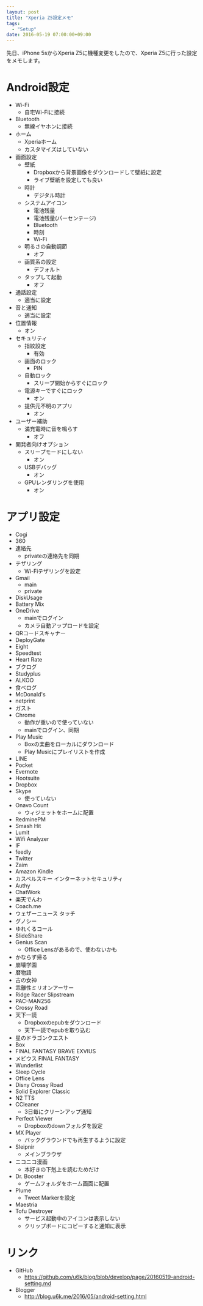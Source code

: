 ```yaml
---
layout: post
title: "Xperia Z5設定メモ"
tags:
  - "Setup"
date: 2016-05-19 07:00:00+09:00
---
```


先日、iPhone 5sからXperia Z5に機種変更をしたので、Xperia Z5に行った設定をメモします。

<!-- more -->

# Android設定
* Wi-Fi
    * 自宅Wi-Fiに接続
* Bluetooth
    * 無線イヤホンに接続
* ホーム
    * Xperiaホーム
    * カスタマイズはしていない
* 画面設定
    * 壁紙
        * Dropboxから背景画像をダウンロードして壁紙に設定
        * ライブ壁紙を設定しても良い
    * 時計
        * デジタル時計
    * システムアイコン
        * 電池残量
        * 電池残量(パーセンテージ)
        * Bluetooth
        * 時刻
        * Wi-Fi
    * 明るさの自動調節
        * オフ
    * 画質系の設定
        * デフォルト
    * タップして起動
        * オフ
* 通話設定
    * 適当に設定
* 音と通知
    * 適当に設定
* 位置情報
    * オン
* セキュリティ
    * 指紋設定
        * 有効
    * 画面のロック
        * PIN
    * 自動ロック
        * スリープ開始からすぐにロック
    * 電源キーですぐにロック
        * オン
    * 提供元不明のアプリ
        * オン
* ユーザー補助
    * 満充電時に音を鳴らす
        * オフ
* 開発者向けオプション
    * スリープモードにしない
        * オン
    * USBデバッグ
        * オン
    * GPUレンダリングを使用
        * オン

# アプリ設定
* Cogi
* 360
* 連絡先
    * privateの連絡先を同期
* テザリング
    * Wi-Fiテザリングを設定
* Gmail
    * main
    * private
* DiskUsage
* Battery Mix
* OneDrive
    * mainでログイン
    * カメラ自動アップロードを設定
* QRコードスキャナー
* DeployGate
* Eight
* Speedtest
* Heart Rate
* ブクログ
* Studyplus
* ALKOO
* 食べログ
* McDonald's
* netprint
* ガスト
* Chrome
    * 動作が重いので使っていない
    * mainでログイン、同期
* Play Music
    * Boxの楽曲をローカルにダウンロード
    * Play Musicにプレイリストを作成
* LINE
* Pocket
* Evernote
* Hootsuite
* Dropbox
* Skype
    * 使っていない
* Onavo Count
    * ウィジェットをホームに配置
* RedminePM
* Smash Hit
* Lumit
* Wifi Analyzer
* IF
* feedly
* Twitter
* Zaim
* Amazon Kindle
* カスペルスキー インターネットセキュリティ
* Authy
* ChatWork
* 楽天でんわ
* Coach.me
* ウェザーニュース タッチ
* グノシー
* ゆれくるコール
* SlideShare
* Genius Scan
    * Office Lensがあるので、使わないかも
* かならず帰る
* 崩壊学園
* 暦物語
* 古の女神
* 乖離性ミリオンアーサー
* Ridge Racer Slipstream
* PAC-MAN256
* Crossy Road
* 天下一読
    * Dropboxのepubをダウンロード
    * 天下一読でepubを取り込む
* 星のドラゴンクエスト
* Box
* FINAL FANTASY BRAVE EXVIUS
* メビウス FINAL FANTASY
* Wunderlist
* Sleep Cycle
* Office Lens
* Disny Crossy Road
* Solid Explorer Classic
* N2 TTS
* CCleaner
    * 3日毎にクリーンアップ通知
* Perfect Viewer
    * Dropboxのdownフォルダを設定
* MX Player
    * バックグラウンドでも再生するように設定
* Sleipnir
    * メインブラウザ
* ニコニコ漫画
    * 本好きの下剋上を読むためだけ
* Dr. Booster
    * ゲームフォルダをホーム画面に配置
* Plume
    * Tweet Markerを設定
* Maestria
* Tofu Destroyer
    * サービス起動中のアイコンは表示しない
    * クリップボードにコピーすると通知に表示

# リンク
* GitHub
    * https://github.com/u6k/blog/blob/develop/page/20160519-android-setting.md
* Blogger
    * http://blog.u6k.me/2016/05/android-setting.html
